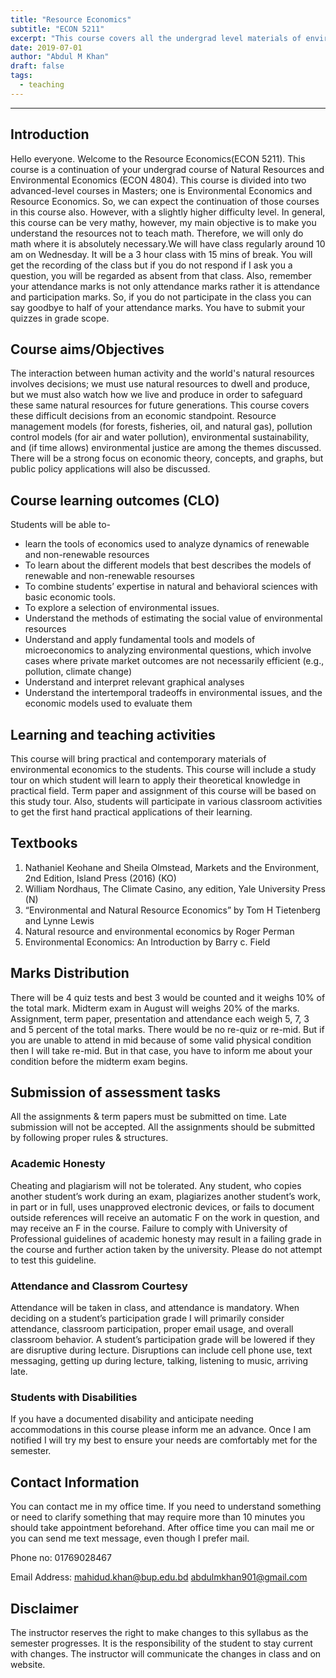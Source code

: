 ```yaml
---
title: "Resource Economics"
subtitle: "ECON 5211"
excerpt: "This course covers all the undergrad level materials of environment economics and Natural resources. There is no requirement for this course, Knowing how to read graphs, some algebra and calculas is enough."
date: 2019-07-01
author: "Abdul M Khan"
draft: false
tags:
  - teaching
---
```





---
## Introduction
Hello everyone. Welcome to the Resource Economics(ECON 5211). This course is a continuation of your undergrad course of Natural Resources and Environmental Economics (ECON 4804). This course is divided into two advanced-level courses in Masters; one is Environmental Economics and Resource Economics. So, we can expect the continuation of those courses in this course also. However, with a slightly higher difficulty level. In general, this course can be very mathy, however, my main objective is to make you understand the resources not to teach math. Therefore, we will only do math where it is absolutely necessary.We will have class regularly around 10 am on Wednesday. It will be a 3 hour class with 15 mins of break. You will get the recording of the class but if you do not respond if I ask you a question, you will be regarded as absent from that class. Also, remember your attendance marks is not only attendance marks rather it is attendance and participation marks. So, if you do not participate in the class you can say goodbye to half of your attendance marks. You have to submit your quizzes in grade scope.

## Course aims/Objectives
The interaction between human activity and the world's natural resources involves decisions; we must use natural resources to dwell and produce, but we must also watch how we live and produce in order to safeguard these same natural resources for future generations. This course covers these difficult decisions from an economic standpoint. Resource management models (for forests, fisheries, oil, and natural gas), pollution control models (for air and water pollution), environmental sustainability, and (if time allows) environmental justice are among the themes discussed. There will be a strong focus on economic theory, concepts, and graphs, but public policy applications will also be discussed.



## Course learning outcomes (CLO)
Students will be able to-
-	 learn the tools of economics used to analyze dynamics of renewable and non-renewable resources
-	 To learn about the different models that best describes the models of renewable and non-renewable resourses
-	 To combine students’ expertise in natural and behavioral sciences with basic economic tools.
-	 To explore a selection of environmental issues.
-	Understand the methods of estimating the social value of environmental resources
-	Understand and apply fundamental tools and models of microeconomics to analyzing environmental questions, which involve cases where private market outcomes are not necessarily efficient (e.g., pollution, climate change)
-	Understand and interpret relevant graphical analyses 
-	Understand the intertemporal tradeoffs in environmental issues, and the economic models used to evaluate them
## Learning and teaching activities
This course will bring practical and contemporary materials of environmental economics to the students. This course will include a study tour on which student will learn to apply their theoretical knowledge in practical field. Term paper and assignment of this course will be based on this study tour. Also, students will participate in various classroom activities to get the first hand practical applications of their learning.  

## Textbooks
1.	Nathaniel Keohane and Sheila Olmstead, Markets and the Environment, 2nd Edition, Island Press (2016) (KO)
2.	William Nordhaus, The Climate Casino, any edition, Yale University Press (N) 
3.	“Environmental and Natural Resource Economics” by Tom H Tietenberg and Lynne Lewis
4.	Natural resource and environmental economics by Roger Perman
5.	Environmental Economics: An Introduction by Barry c. Field



## Marks Distribution
There will be 4 quiz tests and best 3 would be counted and it weighs 10% of the total mark. Midterm exam in August will weighs 20% of the marks. Assignment, term paper, presentation and attendance each weigh 5, 7, 3 and 5 percent of the total marks. 
There would be no re-quiz or re-mid. But if you are unable to attend in mid because of some valid physical condition then I will take re-mid. But in that case, you have to inform me about your condition before the midterm exam begins.


## Submission of assessment tasks
All the assignments & term papers must be submitted on time. Late submission will not be accepted. All the assignments should be submitted by following proper rules & structures. 

### Academic Honesty
Cheating and plagiarism will not be tolerated. Any student, who copies another student’s work during an exam, plagiarizes another student’s work, in part or in full, uses unapproved electronic devices, or fails to document outside references will receive an automatic F on the work in question, and may receive an F in the course. Failure to comply with University of
Professional guidelines of academic honesty may result in a failing grade in the course and
further action taken by the university. Please do not attempt to test this guideline.

### Attendance and Classrom Courtesy
Attendance will be taken in class, and attendance is mandatory. When deciding on a student’s participation grade I will primarily consider attendance, classroom participation, proper email usage, and overall classroom behavior. A student’s participation grade will be lowered if they are disruptive during lecture. Disruptions can include cell phone use, text messaging, getting up during lecture, talking, listening to music, arriving late.

### Students with Disabilities
If you have a documented disability and anticipate needing accommodations in this course please inform me an advance. Once I am notified I will try my best to ensure your needs are comfortably met for the semester. 

## Contact Information
You can contact me in my office time. If you need to understand something or need to clarify something that may require more than 10 minutes you should take appointment beforehand. After office time you can mail me or you can send me text message, even though I prefer mail. 

Phone no: 01769028467

Email Address:
mahidud.khan@bup.edu.bd
abdulmkhan901@gmail.com




## Disclaimer
The instructor reserves the right to make changes to this syllabus as the semester progresses. It is the responsibility of the student to stay current with changes. The instructor will communicate the changes in class and on website.




